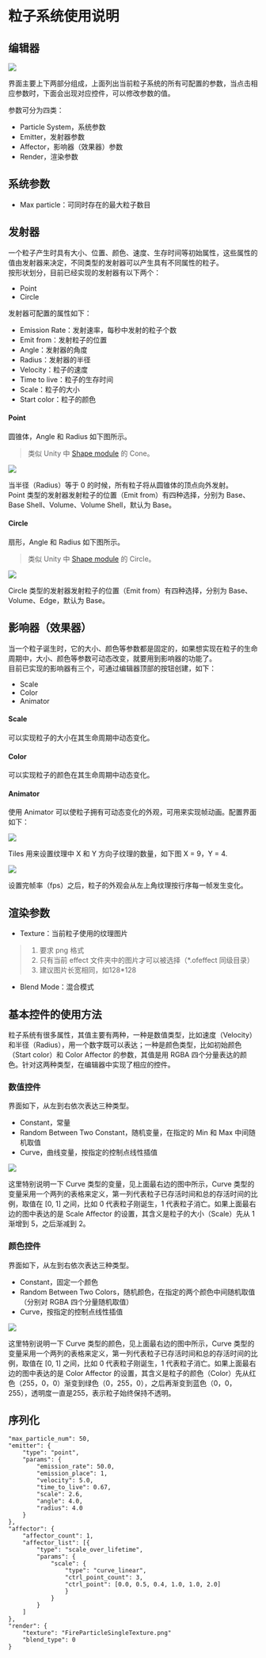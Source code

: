 # 粒子系统使用说明 #

## 编辑器 ##

![](particle_editor.png)

界面主要上下两部分组成，上面列出当前粒子系统的所有可配置的参数，当点击相应参数时，下面会出现对应控件，可以修改参数的值。

参数可分为四类：

- Particle System，系统参数
- Emitter，发射器参数
- Affector，影响器（效果器）参数
- Render，渲染参数

## 系统参数 ##

- Max particle：可同时存在的最大粒子数目

## 发射器 ##

一个粒子产生时具有大小、位置、颜色、速度、生存时间等初始属性，这些属性的值由发射器来决定，不同类型的发射器可以产生具有不同属性的粒子。  
按形状划分，目前已经实现的发射器有以下两个：

- Point
- Circle

发射器可配置的属性如下：

- Emission Rate：发射速率，每秒中发射的粒子个数
- Emit from：发射粒子的位置
- Angle：发射器的角度
- Radius：发射器的半径
- Velocity：粒子的速度
- Time to live：粒子的生存时间
- Scale：粒子的大小
- Start color：粒子的颜色

#### Point ####

圆锥体，Angle 和 Radius 如下图所示。
> 类似 Unity 中 [Shape module](https://docs.unity3d.com/Manual/PartSysShapeModule.html) 的 Cone。

![](point_emitter.png)

当半径（Radius）等于 0 的时候，所有粒子将从圆锥体的顶点向外发射。  
Point 类型的发射器发射粒子的位置（Emit from）有四种选择，分别为 Base、Base Shell、Volume、Volume Shell，默认为 Base。

#### Circle ####

扇形，Angle 和 Radius 如下图所示。
> 类似 Unity 中 [Shape module](https://docs.unity3d.com/Manual/PartSysShapeModule.html) 的 Circle。

![](circle_emitter.png)

Circle 类型的发射器发射粒子的位置（Emit from）有四种选择，分别为 Base、Volume、Edge，默认为 Base。

## 影响器（效果器） ##

当一个粒子诞生时，它的大小、颜色等参数都是固定的，如果想实现在粒子的生命周期中，大小、颜色等参数可动态改变，就要用到影响器的功能了。  
目前已实现的影响器有三个，可通过编辑器顶部的按钮创建，如下：

- Scale
- Color
- Animator

#### Scale ####

可以实现粒子的大小在其生命周期中动态变化。

#### Color ####

可以实现粒子的颜色在其生命周期中动态变化。

#### Animator ####

使用 Animator 可以使粒子拥有可动态变化的外观，可用来实现帧动画。配置界面如下：

![](animator.png)

Tiles 用来设置纹理中 X 和 Y 方向子纹理的数量，如下图 X = 9，Y = 4.

![](walk.png)

设置完帧率（fps）之后，粒子的外观会从左上角纹理按行序每一帧发生变化。

## 渲染参数 ##

- Texture：当前粒子使用的纹理图片   
  
> 1. 要求 png 格式
> 2. 只有当前 effect 文件夹中的图片才可以被选择（*.ofeffect 同级目录）
> 3. 建议图片长宽相同，如128*128

- Blend Mode：混合模式

## 基本控件的使用方法 ##

粒子系统有很多属性，其值主要有两种，一种是数值类型，比如速度（Velocity）和半径（Radius），用一个数字既可以表达；一种是颜色类型，比如初始颜色（Start color）和 Color Affector 的参数，其值是用 RGBA 四个分量表达的颜色。针对这两种类型，在编辑器中实现了相应的控件。

### 数值控件 ###

界面如下，从左到右依次表达三种类型。

- Constant，常量
- Random Between Two Constant，随机变量，在指定的 Min 和 Max 中间随机取值
- Curve，曲线变量，按指定的控制点线性插值

![](num_widget.png)

这里特别说明一下 Curve 类型的变量，见上面最右边的图中所示，Curve 类型的变量采用一个两列的表格来定义，第一列代表粒子已存活时间和总的存活时间的比例，取值在 [0, 1] 之间，比如 0 代表粒子刚诞生，1 代表粒子消亡。如果上面最右边的图中表达的是 Scale Affector 的设置，其含义是粒子的大小（Scale）先从 1 渐增到 5，之后渐减到 2。

### 颜色控件 ###

界面如下，从左到右依次表达三种类型。

- Constant，固定一个颜色
- Random Between Two Colors，随机颜色，在指定的两个颜色中间随机取值（分别对 RGBA 四个分量随机取值）
- Curve，按指定的控制点线性插值

![](color_widget.png)

这里特别说明一下 Curve 类型的颜色，见上面最右边的图中所示，Curve 类型的变量采用一个两列的表格来定义，第一列代表粒子已存活时间和总的存活时间的比例，取值在 [0, 1] 之间，比如 0 代表粒子刚诞生，1 代表粒子消亡。如果上面最右边的图中表达的是 Color Affector 的设置，其含义是粒子的颜色（Color）先从红色（255，0，0）渐变到绿色（0，255，0），之后再渐变到蓝色（0，0，255），透明度一直是255，表示粒子始终保持不透明。

## 序列化 ##

    "max_particle_num": 50,
	"emitter": {
		"type": "point",
		"params": {
			"emission_rate": 50.0,
			"emission_place": 1,
			"velocity": 5.0,
			"time_to_live": 0.67,
			"scale": 2.6,
			"angle": 4.0,
			"radius": 4.0
		}
	},
	"affector": {
		"affector_count": 1,
		"affector_list": [{
			"type": "scale_over_lifetime",
			"params": {
				"scale": {
					"type": "curve_linear",
					"ctrl_point_count": 3,
					"ctrl_point": [0.0, 0.5, 0.4, 1.0, 1.0, 2.0]
					}
				}
			}
		]
	},
	"render": {
		"texture": "FireParticleSingleTexture.png"
		"blend_type": 0
	}